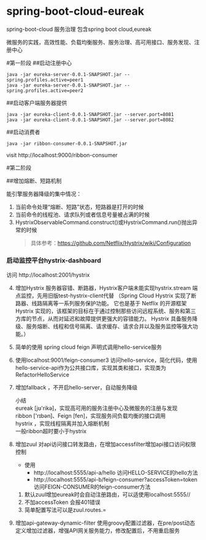 # spring-boot-cloud-eureak
spring-boot-cloud    服务治理 包含spring boot cloud,eureak

微服务的实践，高效性能、负载均衡服务、服务治理、高可用接口、服务发现、注册中心

#第一阶段
##启动注册中心
```
java -jar eureka-server-0.0.1-SNAPSHOT.jar --spring.profiles.active=peer1
java -jar eureka-server-0.0.1-SNAPSHOT.jar --spring.profiles.active=peer2
```

##启动客户端服务器提供
```
java -jar eureka-client-0.0.1-SNAPSHOT.jar --server.port=8081
java -jar eureka-client-0.0.1-SNAPSHOT.jar --server.port=8082
```

##启动消费者
```
java -jar ribbon-consumer-0.0.1-SNAPSHOT.jar
```

visit http://localhost:9000/ribbon-consumer


#第二阶段

##增加熔断、短路机制

能引擎服务器降级的集中情况：
1. 当前命令处理“熔断、短路”状态，短路器是打开的时候
2. 当前命令的线程池、请求队列或者信息号量被占满的时候
3. HystrixObservableCommand.construct()或HystrixCommand.run()抛出异常的时候  
    > 具体参考：https://github.com/Netflix/Hystrix/wiki/Configuration

### 启动监控平台hystrix-dashboard 

访问 http://localhost:2001/hystrix

4. 增加Hystrix 服务器容错、断路器，Hystrix客户端未能实现hystrix.stream 端点监控，先用旧版test-hystrix-client代替
（Spring Cloud Hystrix 实现了断路器、线路隔离等一系列服务保护功能。
它也是基于 Netflix 的开源框架 Hystrix 实现的，该框架的目标在于通过控制那些访问远程系统、服务和第三方库的节点，从而对延迟和故障提供更强大的容错能力。
Hystrix 具备服务降级、服务熔断、线程和信号隔离、请求缓存、请求合并以及服务监控等强大功能。）  

5. 简单的使用 spring cloud feign 声明式调用hello-service服务   

6. 使用localhost:9001/feign-consumer3 访问hello-service，简化代码，使用hello-service-api作为公共接口库，实现其类和接口，实现类为RefactorHelloService  


7. 增加fallback ，不开启hello-server，自动服务降级  

     小结  
        eureak [jʊ'rikə]，实现高可用的服务注册中心及微服务的注册与发现  
        ribbon  ['rɪbən]、Feign  [fen]，实现服务间负载均衡的接口调用   
        hystrix ，实现线程隔离并加入熔断机制   
        一般ribbon超时要小于hystrix

9. 增加zuul 对api访问接口转发路由，在增加accessfilter增加api接口访问权限控制     

   * 使用  
        * http://localhost:5555/api-a/hello 访问HELLO-SERVICE的hello方法  
        * http://localhost:5555/api-b/feign-consumer?accessToken=token 访问FEIGN-CONSUMER的feign-consumer方法 
         
   1. 默认zuul增加eureak时会自动注册路由，可以适使用localhost:5555/<service-name>/<function-name>  
   2. 不加accessToken 会报401错误  
   3. 简单配置写法可以是zuul.routes.<serviceId>=<path>  
   
 10. 增加api-gateway-dynamic-filter 使用groovy配置过滤器，在pre/post动态定义增加过滤器，增强API网关服务能力，修改配置后，不用重启服务   
 
 
 